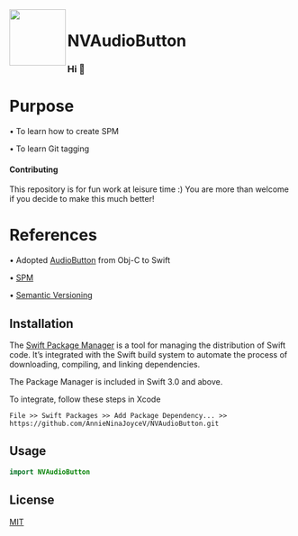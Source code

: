 <img align="left" width="100" height="100" src="https://i.ibb.co/xXzKcqG/a-va-bien-aller-2.png"> 

# NVAudioButton
### Hi 👋

# Purpose

• To learn how to create SPM

• To learn Git tagging

#### Contributing
This repository is for fun work at leisure time :)
You are more than welcome if you decide to make this much better!

# References

• Adopted [AudioButton](https://github.com/xdpsee/AudioButton.git) from Obj-C to Swift

• [SPM](https://www.raywenderlich.com/7242045-swift-package-manager-for-ios) 

• [Semantic Versioning](https://semver.org)

## Installation

The [Swift Package Manager](https://swift.org/package-manager/) is a tool for managing the distribution of Swift code. It’s integrated with the Swift build system to automate the process of downloading, compiling, and linking dependencies.

The Package Manager is included in Swift 3.0 and above.

To integrate, follow these steps in Xcode

```
File >> Swift Packages >> Add Package Dependency... >>
https://github.com/AnnieNinaJoyceV/NVAudioButton.git
```

## Usage

```swift
import NVAudioButton
```

## License
[MIT](https://choosealicense.com/licenses/mit/)
